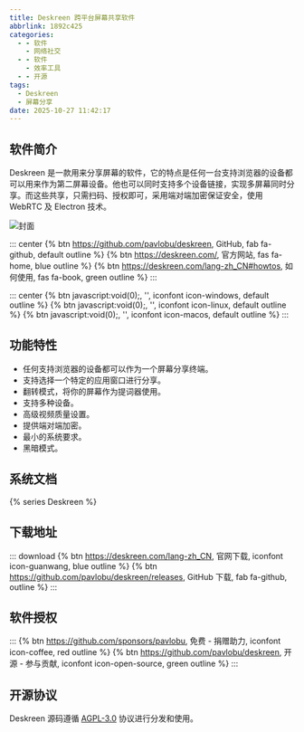 ```yaml
---
title: Deskreen 跨平台屏幕共享软件
abbrlink: 1892c425
categories:
  - - 软件
    - 网络社交
  - - 软件
    - 效率工具
  - - 开源
tags:
  - Deskreen
  - 屏幕分享
date: 2025-10-27 11:42:17
---
```


## 软件简介

Deskreen 是一款用来分享屏幕的软件，它的特点是任何一台支持浏览器的设备都可以用来作为第二屏幕设备。他也可以同时支持多个设备链接，实现多屏幕同时分享。而这些共享，只需扫码、授权即可，采用端对端加密保证安全，使用 WebRTC 及 Electron 技术。

![封面](/images/deskreen-01.png)

::: center
{% btn https://github.com/pavlobu/deskreen, GitHub, fab fa-github, default outline %}
{% btn https://deskreen.com/, 官方网站, fas fa-home, blue outline %}
{% btn https://deskreen.com/lang-zh_CN#howtos, 如何使用, fas fa-book, green outline %}
:::

::: center
{% btn javascript:void(0);, '', iconfont icon-windows, default outline %}
{% btn javascript:void(0);, '', iconfont icon-linux, default outline %}
{% btn javascript:void(0);, '', iconfont icon-macos, default outline %}
:::

## 功能特性

- 任何支持浏览器的设备都可以作为一个屏幕分享终端。
- 支持选择一个特定的应用窗口进行分享。
- 翻转模式，将你的屏幕作为提词器使用。
- 支持多种设备。
- 高级视频质量设置。
- 提供端对端加密。
- 最小的系统要求。
- 黑暗模式。

## 系统文档

{% series Deskreen %}

## 下载地址

::: download
{% btn https://deskreen.com/lang-zh_CN, 官网下载, iconfont icon-guanwang, blue outline %}
{% btn https://github.com/pavlobu/deskreen/releases, GitHub 下载, fab fa-github, outline %}
:::

## 软件授权

:::
{% btn https://github.com/sponsors/pavlobu, 免费 - 捐赠助力, iconfont icon-coffee, red outline %}
{% btn https://github.com/pavlobu/deskreen, 开源 - 参与贡献, iconfont icon-open-source, green outline %}
:::

## 开源协议

Deskreen 源码遵循 [AGPL-3.0](https://github.com/pavlobu/deskreen?tab=AGPL-3.0-1-ov-file) 协议进行分发和使用。
